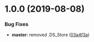 # 1.0.0 (2019-08-08)


### Bug Fixes

* **master:** removed .DS_Store ([03a4f3a](https://github.com/lawnstarter/geocoding-sdk-php/commit/03a4f3a))
